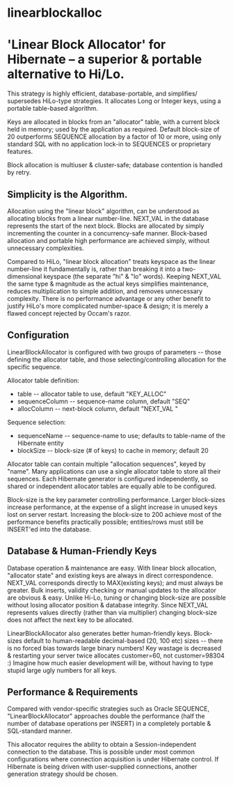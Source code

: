 # linearblockalloc
'Linear Block Allocator' for Hibernate – a superior &amp; portable alternative to Hi/Lo.
=========

This strategy is highly efficient, database-portable, and simplifies/ supersedes HiLo-type strategies. It allocates Long or Integer keys, using a portable table-based algorithm.

Keys are allocated in blocks from an "allocator" table, with a current block held in memory; used by the application as required. Default block-size of 20 outperforms SEQUENCE allocation by a factor of 10 or more, using only standard SQL with no application lock-in to SEQUENCES or proprietary features.

Block allocation is multiuser & cluster-safe; database contention is handled by retry. 

Simplicity is the Algorithm.
--------------

Allocation using the "linear block" algorithm, can be understood as allocating blocks from a linear number-line. NEXT_VAL in the database represents the start of the next block. Blocks are allocated by simply incrementing the counter in a concurrency-safe manner. Block-based allocation and portable high performance are achieved simply, without unnecessary complexities.

Compared to HiLo, "linear block allocation" treats keyspace as the linear number-line it fundamentally is, rather than breaking it into a two-dimensional keyspace (the separate "hi" & "lo" words). Keeping NEXT_VAL the same type & magnitude as the actual keys simplifies maintenance, reduces multiplication to simple addition, and removes unnecessary complexity. There is no performance advantage or any other benefit to justify HiLo's more complicated number-space & design; it is merely a flawed concept rejected by Occam's razor.

Configuration
-------------

LinearBlockAllocator is configured with two groups of parameters -- those defining the allocator table, and those selecting/controlling allocation for the specific sequence.

Allocator table definition:

- table -- allocator table to use, default "KEY_ALLOC"
- sequenceColumn -- sequence-name column, default "SEQ"
- allocColumn -- next-block column, default "NEXT_VAL "

Sequence selection:

- sequenceName -- sequence-name to use; defaults to table-name of the Hibernate entity
- blockSize -- block-size (# of keys) to cache in memory; default 20

Allocator table can contain multiple "allocation sequences", keyed by "name". Many applications can use a single allocator table to store all their sequences. Each Hibernate generator is configured independently, so shared or independent allocator tables are equally able to be configured.

Block-size is the key parameter controlling performance. Larger block-sizes increase performance, at the expense of a slight increase in unused keys lost on server restart. Increasing the block-size to 200 achieve most of the performance benefits practically possible; entities/rows must still be INSERT'ed into the database.

Database & Human-Friendly Keys
--------

Database operation & maintenance are easy. With linear block allocation, "allocator state" and existing keys are always in direct correspondence. NEXT_VAL corresponds directly to MAX(existing keys); and must always be greater. Bulk inserts, validity checking or manual updates to the allocator are obvious & easy. Unlike Hi-Lo, tuning or changing block-size are possible without losing allocator position & database integrity. Since NEXT_VAL represents values directly (rather than via multiplier) changing block-size does not affect the next key to be allocated.

LinearBlockAllocator also generates better human-friendly keys. Block-sizes default to human-readable decimal-based (20, 100 etc) sizes -- there is no forced bias towards large binary numbers! Key wastage is decreased & restarting your server twice allocates customer=60, not customer=98304 :) Imagine how much easier development will be, without having to type stupid large ugly numbers for all keys.

Performance & Requirements
------------

Compared with vendor-specific strategies such as Oracle SEQUENCE, "LinearBlockAllocator" approaches double the performance (half the number of database operations per INSERT) in a completely portable & SQL-standard manner.

This allocator requires the ability to obtain a Session-independent connection to the database. This is possible under most common configurations where connection acquisition is under Hibernate control. If Hibernate is being driven with user-supplied connections, another generation strategy should be chosen.
